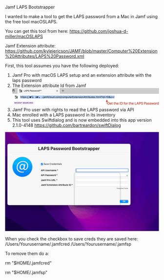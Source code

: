  Jamf LAPS Bootstrapper
 
I wanted to make a tool to get the LAPS password from a Mac in Jamf using the free tool macOSLAPS.

You can get this tool from here: https://github.com/joshua-d-miller/macOSLAPS

Jamf Extension attribute: https://github.com/kylejericson/JAMF/blob/master/Computer%20Extension%20Attributes/LAPS%20Password.xml

First, this tool assumes you have the following deployed:

1. Jamf Pro with macOS LAPS setup and an extension attribute with the laps password
2. The Extension attribute Id from Jamf ![](https://github.com/kylejericson/Jamf-LAPS-Bootstrapper/blob/main/id.jpg)
3. Jamf Pro user with rights to read the LAPS password via API
4. Mac enrolled with a LAPS password in its inventory
5. This tool uses Swiftdialog and is now embedded into this app version 2.1.0-4148 https://github.com/bartreardon/swiftDialog


![](https://github.com/kylejericson/Jamf-LAPS-Bootstrapper/blob/main/Demo.gif)

When you check the checkbox to save creds they are saved here:
/Users/Yourusername/.jamfcred
/Users/Yourusername/.jamfsp

To remove them do a:

rm "$HOME/.jamfcred"

rm "$HOME/.jamfsp"
